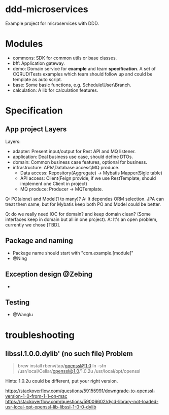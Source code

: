 # ddd-microservices
Example project for microservices with DDD.

# Modules

- commons: SDK for common utils or base classes.
- bff: Application gateway.
- demo: Domain service for **example** and team **specification**. A set of CQRUD/Tests examples which team should follow up and could be template as auto script. 
- base: Some basic functions, e.g. Schedule\User\Branch.
- calculation: A lib for calculation features.

# Specification

## App project Layers

Layers:

- adapter: Present input/output for Rest API and MQ listener.
- application: Deal business use case, should define DTOs.
- domain: Common business case features, optional for business.
- infrastructure: APIs\Database access\MQ produce.
  - Data access: Repository(Aggregate) → Mybatis Mapper(Sigle table)
  - API access: Client(Feign provide, if we use RestTemplate, should implement one Client in project)
  - MQ produce: Producer → MQTemplate.
  
Q: PO(alone) and Model(1 to many)?
A: It dependes ORM selection. JPA can treat them same, but for Mybatis keep both PO and Model could be better.

Q: do we really need IOC for domain? and keep domain clean? (Some interfaces keep in domain but all in one project).
A: It's an open problem, currently we chose [TBD]. 

## Package and naming 
  - Package name should start with "com.example.[module]"
  - @Ning
## Exception design @Zebing
  - 
## Testing
  - @Wanglu 


# troubleshooting

## libssl.1.0.0.dylib' (no such file) Problem 

> brew install rbenv/tap/openssl@1.0
> ln -sfn /usr/local/Cellar/openssl@1.0/1.0.2u /usr/local/opt/openssl

Hints: 1.0.2u could be different, put your right version.

https://stackoverflow.com/questions/59155991/downgrade-to-openssl-version-1-0-from-1-1-on-mac
https://stackoverflow.com/questions/59006602/dyld-library-not-loaded-usr-local-opt-openssl-lib-libssl-1-0-0-dylib
